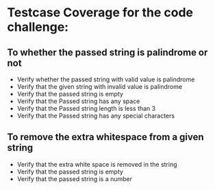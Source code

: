 #  Testcase Coverage for the code challenge:

## To whether the passed string is palindrome or not
- Verify whether the passed string with valid value is palindrome
- Verify that the given string with invalid value is palindrome
- Verify that the passed string is empty
- Verify that the Passed string has any space
- Verify that the Passed string length is less than 3
- Verify that the Passed string has any special characters

## To remove the extra whitespace from a given string 
- Verify that the extra white space is removed in the string
- Verify that the passed string is empty
- Verify that the passed string is a number
